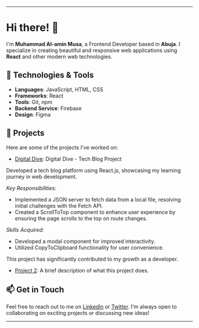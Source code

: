 
---

# Hi there! 👋

I'm **Muhammad Al-amin Musa**, a Frontend Developer based in **Abuja**. I specialize in creating beautiful and responsive web applications using **React** and other modern web technologies.

## 🚀 Technologies & Tools

- **Languages**: JavaScript, HTML, CSS
- **Frameworks**: React
- **Tools**: Git, npm
- **Backend Service**: Firebase
- **Design**: Figma

## 🌟 Projects

Here are some of the projects I've worked on:

- [Digital Dive](link-to-your-project-1): Digital Dive - Tech Blog Project

Developed a tech blog platform using React.js, showcasing my learning journey in web development.

*Key Responsibilities:*
- Implemented a JSON server to fetch data from a local file, resolving initial challenges with the Fetch API.
- Created a ScrollToTop component to enhance user experience by ensuring the page scrolls to the top on route changes.

*Skills Acquired:*
- Developed a modal component for improved interactivity.
- Utilized CopyToClipboard functionality for user convenience.

This project has significantly contributed to my growth as a developer.
- [Project 2](link-to-your-project-2): A brief description of what this project does.

## 📫 Get in Touch

Feel free to reach out to me on [LinkedIn](https://www.linkedin.com/in/muhammad-al-ameen-musa-391850294?trk=contact-info) or [Twitter](https://x.com/Muhammad286262?t=jZtA7ApKNMNr3juoCDcmzQ&s=09). I'm always open to collaborating on exciting projects or discussing new ideas!

---

<!---
Muhammadalamin029/Muhammadalamin029 is a ✨ special ✨ repository because its `README.md` (this file) appears on your GitHub profile.
You can click the Preview link to take a look at your changes.
--->
